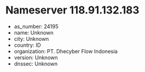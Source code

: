 # Nameserver 118.91.132.183

* as_number: 24195
* name: Unknown
* city: Unknown
* country: ID
* organization: PT. Dhecyber Flow Indonesia
* version: Unknown
* dnssec: Unknown
